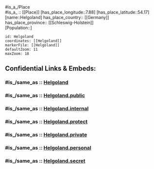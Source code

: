 ﻿---
confidential: public
isDeleted: false
location:
- 54.17
- 7.88
mapmarker: city
mapzoom:
- 7
- 12
SpocWebEntityId: 30872
tags:
- geo/City
type: City
---

#is_a_/Place  
#is_a_ :: [[Place]] 
[has_place_longitude::7.88] 
[has_place_latitude::54.17] 
[name::Helgoland] 
has_place_country:: [[Germany]]  
has_place_province:: [[Schleswig-Holstein]]  
[Population::] 



```leaflet
id: Helgoland
coordinates: [[Helgoland]] 
markerFile: [[Helgoland]] 
defaultZoom: 11 
maxZoom: 18
```


## Confidential Links & Embeds: 

### #is_/same_as :: [Helgoland](/_Standards/Earth/Continent/Europe/Europe~Central/Germany/Germany~West/Schleswig-Holstein/counties~SH/Pinneberg/cities~Pinneberg/Helgoland.md) 

### #is_/same_as :: [Helgoland.public](/_public/Earth/Continent/Europe/Europe~Central/Germany/Germany~West/Schleswig-Holstein/counties~SH/Pinneberg/cities~Pinneberg/Helgoland.public.md) 

### #is_/same_as :: [Helgoland.internal](/_internal/Earth/Continent/Europe/Europe~Central/Germany/Germany~West/Schleswig-Holstein/counties~SH/Pinneberg/cities~Pinneberg/Helgoland.internal.md) 

### #is_/same_as :: [Helgoland.protect](/_protect/Earth/Continent/Europe/Europe~Central/Germany/Germany~West/Schleswig-Holstein/counties~SH/Pinneberg/cities~Pinneberg/Helgoland.protect.md) 

### #is_/same_as :: [Helgoland.private](/_private/Earth/Continent/Europe/Europe~Central/Germany/Germany~West/Schleswig-Holstein/counties~SH/Pinneberg/cities~Pinneberg/Helgoland.private.md) 

### #is_/same_as :: [Helgoland.personal](/_personal/Earth/Continent/Europe/Europe~Central/Germany/Germany~West/Schleswig-Holstein/counties~SH/Pinneberg/cities~Pinneberg/Helgoland.personal.md) 

### #is_/same_as :: [Helgoland.secret](/_secret/Earth/Continent/Europe/Europe~Central/Germany/Germany~West/Schleswig-Holstein/counties~SH/Pinneberg/cities~Pinneberg/Helgoland.secret.md)

